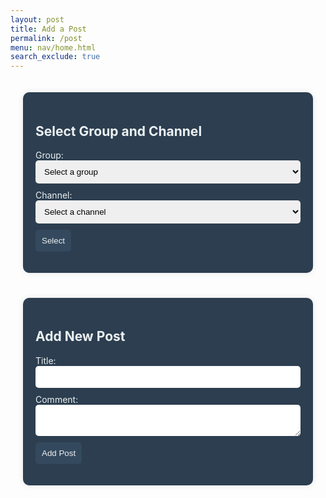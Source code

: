 ```yaml
---
layout: post 
title: Add a Post
permalink: /post
menu: nav/home.html
search_exclude: true
---
```

<style>
    .container {
        display: flex;
        justify-content: center;
        width: 100%;
        max-width: 1200px;
        padding: 20px;
        box-sizing: border-box;
    }
    .form-container {
        display: flex;
        flex-direction: column;
        max-width: 800px;
        width: 100%;
        background-color: #2c3e50;
        padding: 20px;
        border-radius: 10px;
        box-shadow: 0 0 10px rgba(0, 0, 0, 0.1);
        color: #ecf0f1;
    }
    .form-container label {
        margin-bottom: 5px;
    }
    .form-container input, .form-container textarea, .form-container select {
        margin-bottom: 10px;
        padding: 10px;
        border-radius: 5px;
        border: none;
        width: 100%;
    }
    .form-container button {
        padding: 10px;
        border-radius: 5px;
        border: none;
        background-color: #34495e;
        color: #ecf0f1;
        cursor: pointer;
    }
</style>

<div class="container">
    <div class="form-container">
        <h2>Select Group and Channel</h2>
        <form id="selectionForm">
            <label for="group_id">Group:</label>
            <select id="group_id" name="group_id" required>
                <option value="">Select a group</option>
            </select>
            <label for="channel_id">Channel:</label>
            <select id="channel_id" name="channel_id" required>
                <option value="">Select a channel</option>
            </select>
            <button type="submit">Select</button>
        </form>
    </div>
</div>

<div class="container">
    <div class="form-container">
        <h2>Add New Post</h2>
        <form id="postForm">
            <label for="title">Title:</label>
            <input type="text" id="title" name="title" required>
            <label for="comment">Comment:</label>
            <textarea id="comment" name="comment" required></textarea>
            <button type="submit">Add Post</button>
        </form>
    </div>
</div>

<div class="container">
    <div id="data" class="data">
        <div class="left-side">
            <p id="count"></p>
        </div>
        <div class="details" id="details">
        </div>
    </div>
</div>

<script type="module">
    // Import server URI and standard fetch options
    import { pythonURI, fetchOptions } from '{{ site.baseurl }}/assets/js/api/config.js';

    // Fetch groups for dropdown selection
    async function fetchGroups() {
        try {
            const response = await fetch(`${pythonURI}/api/groups/filter`, {
                ...fetchOptions,
                method: 'POST',
                headers: {
                    'Content-Type': 'application/json'
                },
                body: JSON.stringify({ section_name: "Home Page" }) // Adjust the section name as needed
            });
            if (!response.ok) {
                throw new Error('Failed to fetch groups: ' + response.statusText);
            }
            const groups = await response.json();
            const groupSelect = document.getElementById('group_id');
            groups.forEach(group => {
                const option = document.createElement('option');
                option.value = group.name; // Use group name for payload
                option.textContent = group.name;
                groupSelect.appendChild(option);
            });
        } catch (error) {
            console.error('Error fetching groups:', error);
        }
    }

    // Fetch channels based on selected group
    async function fetchChannels(groupName) {
        try {
            const response = await fetch(`${pythonURI}/api/channels/filter`, {
                ...fetchOptions,
                method: 'POST',
                headers: {
                    'Content-Type': 'application/json'
                },
                body: JSON.stringify({ group_name: groupName })
            });
            if (!response.ok) {
                throw new Error('Failed to fetch channels: ' + response.statusText);
            }
            const channels = await response.json();
            const channelSelect = document.getElementById('channel_id');
            channelSelect.innerHTML = '<option value="">Select a channel</option>'; // Reset channels
            channels.forEach(channel => {
                const option = document.createElement('option');
                option.value = channel.id;
                option.textContent = channel.name;
                channelSelect.appendChild(option);
            });
        } catch (error) {
            console.error('Error fetching channels:', error);
        }
    }

    // Handle group selection change
    document.getElementById('group_id').addEventListener('change', function() {
        const groupName = this.value;
        if (groupName) {
            fetchChannels(groupName);
        } else {
            document.getElementById('channel_id').innerHTML = '<option value="">Select a channel</option>'; // Reset channels
        }
    });

    // Handle form submission for selection
    document.getElementById('selectionForm').addEventListener('submit', function(event) {
        event.preventDefault();
        const groupId = document.getElementById('group_id').value;
        const channelId = document.getElementById('channel_id').value;
        if (groupId && channelId) {
            fetchData(channelId);
        } else {
            alert('Please select both group and channel.');
        }
    });

    // Handle form submission for adding a post
    document.getElementById('postForm').addEventListener('submit', async function(event) {
        event.preventDefault();

        // Extract data from form
        const title = document.getElementById('title').value;
        const comment = document.getElementById('comment').value;
        const channelId = document.getElementById('channel_id').value;

        // Create API payload
        const postData = {
            title: title,
            comment: comment,
            channel_id: channelId
        };

        // Trap errors
        try {
            // Send POST request to backend, purpose is to write to database
            const response = await fetch(`${pythonURI}/api/post`, {
                ...fetchOptions,
                method: 'POST',
                headers: {
                    'Content-Type': 'application/json'
                },
                body: JSON.stringify(postData)
            });

            if (!response.ok) {
                throw new Error('Failed to add post: ' + response.statusText);
            }

            // Successful post
            const result = await response.json();
            alert('Post added successfully!');
            document.getElementById('postForm').reset();
            fetchData(channelId);
        } catch (error) {
            // Present alert on error from backend
            console.error('Error adding post:', error);
            alert('Error adding post: ' + error.message);
        }
    });

    // Fetch posts based on selected channel
    async function fetchData(channelId) {
        try {
            const response = await fetch(`${pythonURI}/api/posts?channel_id=${channelId}`, fetchOptions);
            if (!response.ok) {
                throw new Error('Failed to fetch posts: ' + response.statusText);
            }

            // Parse the JSON data
            const postData = await response.json();

            // Extract posts count
            const postCount = postData.length || 0;

            // Update the HTML elements with the data
            document.getElementById('count').innerHTML = `<h2>Count ${postCount}</h2>`;

            // Get the details div
            const detailsDiv = document.getElementById('details');
            detailsDiv.innerHTML = ''; // Clear previous posts

            // Iterate over the postData and create HTML elements for each item
            postData.forEach(postItem => {
                const postElement = document.createElement('div');
                postElement.className = 'post-item';
                postElement.innerHTML = `
                    <h3>${postItem.title}</h3>
                    <p><strong>Channel:</strong> ${postItem.channel_name}</p>
                    <p><strong>User:</strong> ${postItem.user_name}</p>
                    <p>${postItem.comment}</p>
                `;
                detailsDiv.appendChild(postElement);
            });

        } catch (error) {
            console.error('Error fetching data:', error);
        }
    }

    // Fetch groups when the page loads
    fetchGroups();
</script>